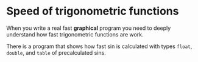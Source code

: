 # Speed of trigonometric functions

When you write a real fast **graphical** program you need to deeply understand how fast trigonometric functions are work.

There is a program that shows how fast sin is calculated with types `float`, `double`, and `table` of precalculated sins.
